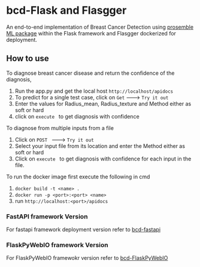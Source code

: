 # bcd-Flask and Flasgger
An end-to-end implementation of Breast Cancer Detection using [prosemble ML package](https://github.com/naotoo1/prosemble) within the Flask framework and Flasgger
dockerized for deployment.

## How to use
To diagnose breast cancer disease and return the confidence of the diagnosis,
1. Run the app.py  and get the local host ``` http://localhost/apidocs ```
2. To  predict for a single test case, click on ```Get``` ---> ```Try it out ```
3. Enter the values for Radius_mean, Radius_texture and Method either as soft or hard
4. click on ```execute ``` to get diagnosis with confidence

To diagnose from multiple inputs from a file
1. Click on ```POST ``` ---> ```Try it out ```
2. Select your input file from its location and enter the Method either as soft or hard
3. Click on ```execute ``` to get diagnosis with confidence for each input in the file.

To run the docker image first execute the following in cmd
1. ```docker build -t <name> .```
2. ```docker run -p <port>:<port> <name>```
3. run ```http://localhost:<port>/apidocs```    

### FastAPI framework Version
For fastapi framework deployment version refer to [bcd-fastapi](https://github.com/naotoo1/bcd-fastapi)

### FlaskPyWebIO framework Version
For FlaskPyWebIO framewokr version refer to [bcd-FlaskPyWebIO](https://github.com/naotoo1/bcd-FlaskPyWebIO)


